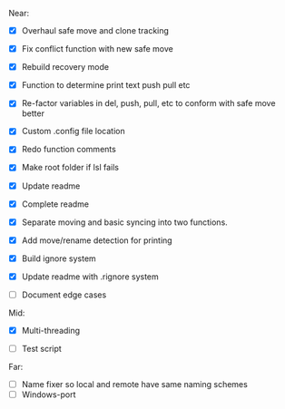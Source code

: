 Near:
- [x] Overhaul safe move and clone tracking
- [x] Fix conflict function with new safe move
- [x] Rebuild recovery mode
- [x] Function to determine print text push pull etc
- [x] Re-factor variables in del, push, pull, etc to conform with safe move better
- [x] Custom .config file location
- [x] Redo function comments 
- [x] Make root folder if lsl fails
- [x] Update readme
- [x] Complete readme
- [x] Separate moving and basic syncing into two functions.
- [x] Add move/rename detection for printing
- [x] Build ignore system
- [x] Update readme with .rignore system
- [ ] Document edge cases


Mid:
- [x] Multi-threading
- [ ] Test script


Far:
- [ ] Name fixer so local and remote have same naming schemes
- [ ] Windows-port